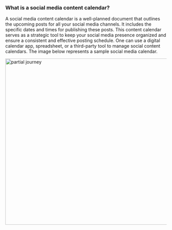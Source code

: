 ### What is a social media content calendar?

A social media content calendar is a well-planned document that outlines the upcoming posts for all your social media channels. It includes the specific dates and times for publishing these posts. This content calendar serves as a strategic tool to keep your social media presence organized and ensure a consistent and effective posting schedule.
One can use a digital calendar app, spreadsheet, or a third-party tool to manage social content calendars. The image below represents a sample social media calendar.


<img width="519" alt="partial journey" src="https://github.com/jash3007/minshtech-upgrade/assets/136789365/1223d961-6157-4e30-a8e5-1f22f8e9c461">
